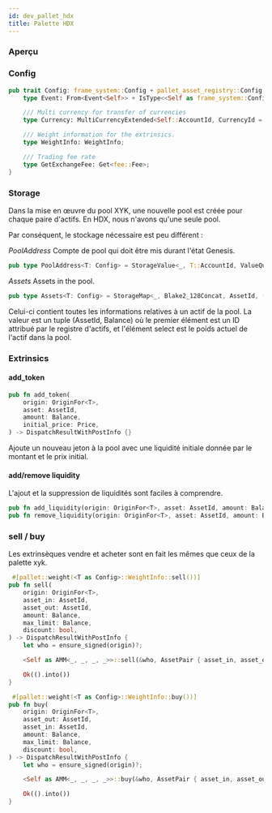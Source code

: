 ```yaml
---
id: dev_pallet_hdx
title: Palette HDX
---
```


### Aperçu

### Config

```rust
pub trait Config: frame_system::Config + pallet_asset_registry::Config {
    type Event: From<Event<Self>> + IsType<<Self as frame_system::Config>::Event>;

    /// Multi currency for transfer of currencies
    type Currency: MultiCurrencyExtended<Self::AccountId, CurrencyId = AssetId, Balance = Balance, Amount = Amount>;

    /// Weight information for the extrinsics.
    type WeightInfo: WeightInfo;

    /// Trading fee rate
    type GetExchangeFee: Get<fee::Fee>;
}
```

### Storage

Dans la mise en œuvre du pool XYK, une nouvelle pool est créée pour chaque paire d'actifs. En HDX, nous n'avons qu'une seule pool.

Par conséquent, le stockage nécessaire est peu différent :

*PoolAddress*
Compte de pool qui doit être mis durant l'état Genesis.

```rust
pub type PoolAddress<T: Config> = StorageValue<_, T::AccountId, ValueQuery>;
````

*Assets*
Assets in the pool.
```rust
pub type Assets<T: Config> = StorageMap<_, Blake2_128Concat, AssetId, (AssetId, Balance), OptionQuery>;
```

Celui-ci contient toutes les informations relatives à un actif de la pool. La valeur est un tuple (AssetId, Balance) où le premier élément est
un ID attribué par le registre d'actifs, et l'élément select est le poids actuel de l'actif dans la pool.

### Extrinsics

#### add_token

```rust
pub fn add_token(
    origin: OriginFor<T>,
    asset: AssetId,
    amount: Balance,
    initial_price: Price,
) -> DispatchResultWithPostInfo {}
```
Ajoute un nouveau jeton à la pool avec une liquidité initiale donnée par le montant et le prix initial.

#### add/remove liquidity

L'ajout et la suppression de liquidités sont faciles à comprendre.

```rust
pub fn add_liquidity(origin: OriginFor<T>, asset: AssetId, amount: Balance) -> DispatchResultWithPostInfo {}
pub fn remove_liquidity(origin: OriginFor<T>, asset: AssetId, amount: Balance) -> DispatchResultWithPostInfo {}
```

### sell / buy

Les extrinsèques vendre et acheter sont en fait les mêmes que ceux de la palette xyk.

```rust
 #[pallet::weight(<T as Config>::WeightInfo::sell())]
pub fn sell(
    origin: OriginFor<T>,
    asset_in: AssetId,
    asset_out: AssetId,
    amount: Balance,
    max_limit: Balance,
    discount: bool,
) -> DispatchResultWithPostInfo {
    let who = ensure_signed(origin)?;

    <Self as AMM<_, _, _, _>>::sell(&who, AssetPair { asset_in, asset_out }, amount, max_limit, discount)?;

    Ok(().into())
}
```

```rust
 #[pallet::weight(<T as Config>::WeightInfo::buy())]
pub fn buy(
    origin: OriginFor<T>,
    asset_out: AssetId,
    asset_in: AssetId,
    amount: Balance,
    max_limit: Balance,
    discount: bool,
) -> DispatchResultWithPostInfo {
    let who = ensure_signed(origin)?;

    <Self as AMM<_, _, _, _>>::buy(&who, AssetPair { asset_in, asset_out }, amount, max_limit, discount)?;

    Ok(().into())
}
```

